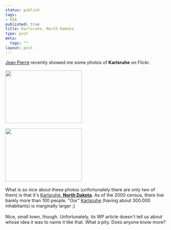 ```yaml
--- 
status: publish
tags: 
- USA
published: true
title: Karlsruhe, North Dakota
type: post
meta: 
  tags: ""
layout: post
---
```

<a href="http://blog.jeanpierre.de/">Jean Pierre</a> recently showed me some photos of <b>Karlsruhe</b> on Flickr.<br />
<br />
<a title="Karlsruhe, North Dakota 2001" href="http://www.flickr.com/photos/16845450@N00/16314727/"><img src="http://photos10.flickr.com/16314727_085770dad9_m.jpg" width="240" height="165"/></a><br />
<br />
<a title="Karlsruhe, North Dakota 2001" href="http://www.flickr.com/photos/16845450@N00/16314724/"><img src="http://photos9.flickr.com/16314724_d1f02733c5_m.jpg" width="240" height="167"/></a><br />
<br />
What is so nice about these photos (unfortunately there are only two of them) is that it's <a href="http://en.wikipedia.org/wiki/Karlsruhe%2C_North_Dakota">Karlsruhe, <b>North Dakota</b></a>. As of the 2000 census, there live barely more than 100 people. "Our" <a href="http://en.wikipedia.org/wiki/Karlsruhe">Karlsruhe</a> (having about 300.000 inhabitants) is marginally larger ;)<br />
<br />
Nice, small town, though. Unfortunately, its WP article doesn't tell us about whose idea it was to name it like that. What a pity. Does anyone know more?
